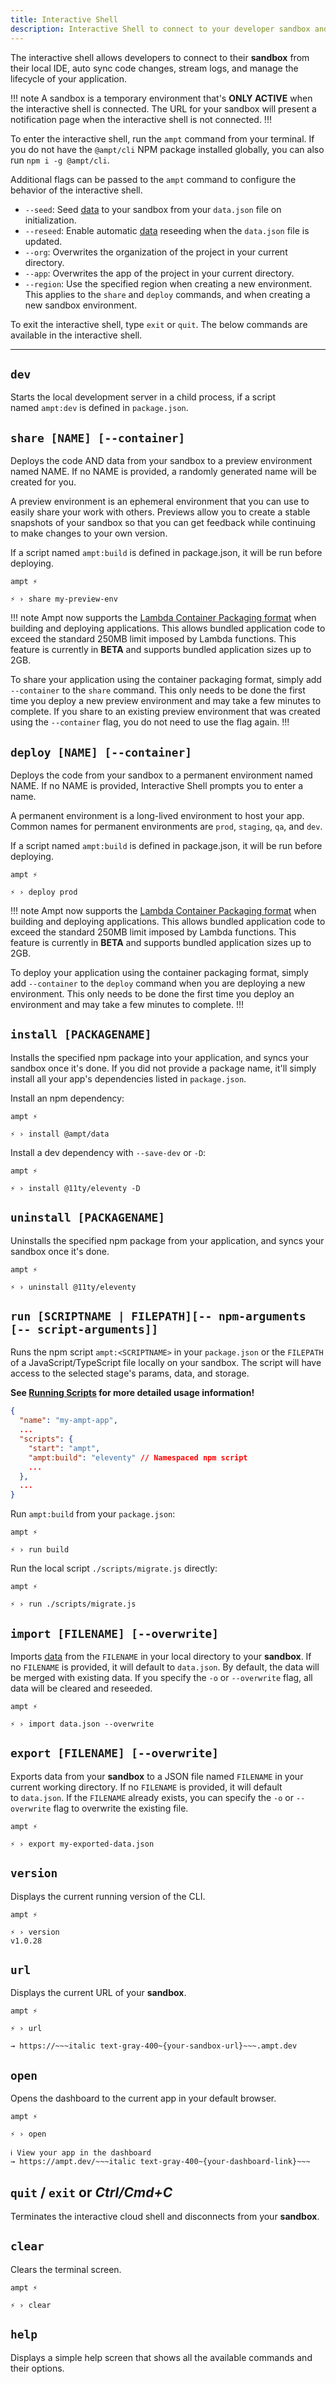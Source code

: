 ```yaml
---
title: Interactive Shell
description: Interactive Shell to connect to your developer sandbox and manage Ampt environments.
---
```


The interactive shell allows developers to connect to their **sandbox** from their local IDE, auto sync code changes, stream logs, and manage the lifecycle of your application.

!!! note
A sandbox is a temporary environment that's **ONLY ACTIVE** when the interactive shell is connected. The URL for your sandbox will present a notification page when the interactive shell is not connected.
!!!

To enter the interactive shell, run the `ampt` command from your terminal. If you do not have the `@ampt/cli` NPM package installed globally, you can also run `npm i -g @ampt/cli`.

Additional flags can be passed to the `ampt` command to configure the behavior of the interactive shell.

- `--seed`: Seed [data](/docs/data) to your sandbox from your `data.json` file on initialization.
- `--reseed`: Enable automatic [data](/docs/data) reseeding when the `data.json` file is updated.
- `--org`: Overwrites the organization of the project in your current directory.
- `--app`: Overwrites the app of the project in your current directory.
- `--region`: Use the specified region when creating a new environment. This applies to the `share` and `deploy` commands, and when creating a new sandbox environment.

To exit the interactive shell, type `exit` or `quit`. The below commands are available in the interactive shell.

---

## `dev`

Starts the local development server in a child process, if a script named `ampt:dev` is defined in `package.json`.

## `share [NAME] [--container]`

Deploys the code AND data from your sandbox to a preview environment named NAME. If no NAME is provided, a randomly generated name will be created for you.

A preview environment is an ephemeral environment that you can use to easily share your work with others. Previews allow you to create a stable snapshots of your sandbox so that you can get feedback while continuing to make changes to your own version.

If a script named `ampt:build` is defined in package.json, it will be run before deploying.

```terminal title=Terminal, copy=false
ampt ⚡

⚡ › share my-preview-env
```

!!! note
Ampt now supports the [Lambda Container Packaging format](https://docs.aws.amazon.com/lambda/latest/dg/images-create.html) when building and deploying applications. This allows bundled application code to exceed the standard 250MB limit imposed by Lambda functions. This feature is currently in **BETA** and supports bundled application sizes up to 2GB.

To share your application using the container packaging format, simply add `--container` to the `share` command. This only needs to be done the first time you deploy a new preview environment and may take a few minutes to complete. If you share to an existing preview environment that was created using the `--container` flag, you do not need to use the flag again.
!!!

## `deploy [NAME] [--container]`

Deploys the code from your sandbox to a permanent environment named NAME. If no NAME is provided, Interactive Shell prompts you to enter a name.

A permanent environment is a long-lived environment to host your app. Common names for permanent environments are `prod`, `staging`, `qa`, and `dev`.

If a script named `ampt:build` is defined in package.json, it will be run before deploying.

```terminal title=Terminal, copy=false
ampt ⚡

⚡ › deploy prod
```

!!! note
Ampt now supports the [Lambda Container Packaging format](https://docs.aws.amazon.com/lambda/latest/dg/images-create.html) when building and deploying applications. This allows bundled application code to exceed the standard 250MB limit imposed by Lambda functions. This feature is currently in **BETA** and supports bundled application sizes up to 2GB.

To deploy your application using the container packaging format, simply add `--container` to the `deploy` command when you are deploying a new environment. This only needs to be done the first time you deploy an environment and may take a few minutes to complete.
!!!

## `install [PACKAGENAME]`

Installs the specified npm package into your application, and syncs your sandbox once it's done. If you did not provide a package name, it'll simply install all your app's dependencies listed in `package.json`.

Install an npm dependency:

```terminal title=Terminal, copy=false
ampt ⚡

⚡ › install @ampt/data
```

Install a dev dependency with `--save-dev` or `-D`:

```terminal title=Terminal, copy=false
ampt ⚡

⚡ › install @11ty/eleventy -D
```

## `uninstall [PACKAGENAME]`

Uninstalls the specified npm package from your application, and syncs your sandbox once it's done.

```terminal title=Terminal, copy=false
ampt ⚡

⚡ › uninstall @11ty/eleventy
```

## `run [SCRIPTNAME | FILEPATH][-- npm-arguments [-- script-arguments]]`

Runs the npm script `ampt:<SCRIPTNAME>` in your `package.json` or the `FILEPATH` of a JavaScript/TypeScript file locally on your sandbox. The script will have access to the selected stage's params, data, and storage.

**See [Running Scripts](/docs/scripts/) for more detailed usage information!**

```json title=package.json, copy=false
{
  "name": "my-ampt-app",
  ...
  "scripts": {
    "start": "ampt",
    "ampt:build": "eleventy" // Namespaced npm script
    ...
  },
  ...
}
```

Run `ampt:build` from your `package.json`:

```terminal title=Terminal, copy=false
ampt ⚡

⚡ › run build
```

Run the local script `./scripts/migrate.js` directly:

```terminal title=Terminal, copy=false
ampt ⚡

⚡ › run ./scripts/migrate.js
```

## `import [FILENAME] [--overwrite]`

Imports [data](/docs/data) from the `FILENAME` in your local directory to your **sandbox**. If no `FILENAME` is provided, it will default to `data.json`. By default, the data will be merged with existing data. If you specify the `-o` or `--overwrite` flag, all data will be cleared and reseeded.

```terminal title=Terminal, copy=false
ampt ⚡

⚡ › import data.json --overwrite
```

## `export [FILENAME] [--overwrite]`

Exports data from your **sandbox** to a JSON file named `FILENAME` in your current working directory. If no `FILENAME` is provided, it will default to `data.json`. If the `FILENAME` already exists, you can specify the `-o` or `--overwrite` flag to overwrite the existing file.

```terminal title=Terminal, copy=false
ampt ⚡

⚡ › export my-exported-data.json
```

## `version`

Displays the current running version of the CLI.

```terminal title=Terminal, copy=false
ampt ⚡

⚡ › version
v1.0.28
```

## `url`

Displays the current URL of your **sandbox**.

```terminal title=Terminal, copy=false
ampt ⚡

⚡ › url

→ https://~~~italic text-gray-400~{your-sandbox-url}~~~.ampt.dev
```

## `open`

Opens the dashboard to the current app in your default browser.

```terminal title=Terminal, copy=false
ampt ⚡

⚡ › open

ℹ View your app in the dashboard
→ https://ampt.dev/~~~italic text-gray-400~{your-dashboard-link}~~~
```

## `quit` / `exit` or *Ctrl/Cmd+C*

Terminates the interactive cloud shell and disconnects from your **sandbox**.

## `clear`

Clears the terminal screen.

```terminal title=Terminal, copy=false
ampt ⚡

⚡ › clear
```

## `help`

Displays a simple help screen that shows all the available commands and their options.
